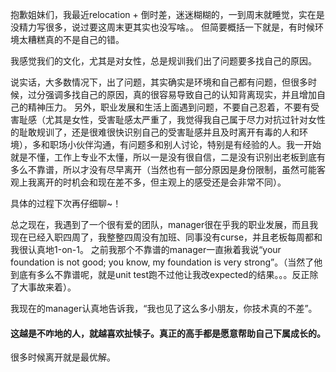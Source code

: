 抱歉姐妹们，我最近relocation + 倒时差，迷迷糊糊的，一到周末就睡觉，实在是没精力写很多，说过要这周末更其实也没写啥。。
但简要概括一下就是，有时候环境太糟糕真的不是自己的错。

我感觉我们的文化，尤其是对女性，总是规训我们出了问题要多找自己的原因。

说实话，大多数情况下，出了问题，其实确实是环境和自己都有问题，但很多时候，过分强调多找自己的原因，真的很容易导致自己的认知背离现实，并且增加自己的精神压力。
另外，职业发展和生活上面遇到问题，不要自己忍着，不要有受害耻感（尤其是女性，受害耻感太严重了，我觉得我自己属于尽力对抗过针对女性的耻敢规训了，还是很难很快识别自己的受害耻感并且及时离开有毒的人和环境），多和职场小伙伴沟通，有问题多和别人讨论，特别是有经验的人。我一开始就是不懂，工作上专业不太懂，所以一是没有很自信，二是没有识别出老板到底有多么不靠谱，所以才没有尽早离开（当然也有一部分原因是身份限制，虽然可能客观上我离开的时机会和现在差不多，但主观上的感受还是会非常不同）。

具体的过程下次再仔细聊~！

总之现在，我遇到了一个很有爱的团队，manager很在乎我的职业发展，而且我现在已经入职四周了，我整整四周没有加班、同事没有curse，并且老板每周都和我很认真地1-on-1。
之前我那个不靠谱的manager一直揪着我说“your foundation is not good; you know, my foundation is very strong”。（当然了他到底有多么不靠谱呢，就是unit test跑不过他让我改expected的结果。。。反正除了大事故来着）。

我现在的manager认真地告诉我，“我也见了这么多小朋友，你技术真的不差”。


#### 这越是不咋地的人，就越喜欢扯犊子。真正的高手都是愿意帮助自己下属成长的。
很多时候离开就是最优解。
